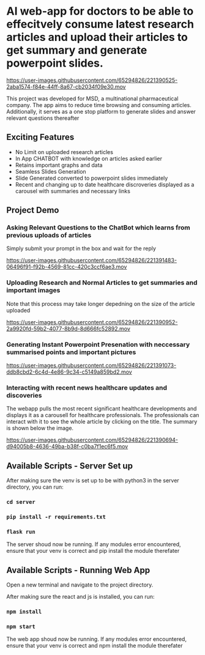 # AI web-app for doctors to be able to effecitvely consume latest research articles and upload their articles to get summary and generate powerpoint slides.

https://user-images.githubusercontent.com/65294826/221390525-2aba1574-f84e-44ff-8a67-cb2034f09e30.mov


This project was developed for MSD, a multinational pharmaceutical company. The app aims to reduce time browsing and consuming articles. Additionally, it serves as a one stop platform to generate slides and answer relevant questions thereafter

## Exciting Features
- No Limit on uploaded research articles
- In App CHATBOT with knowledge on articles asked earlier
- Retains important graphs and data
- Seamless Slides Generation
- Slide Generated converted to powerpoint slides immediately
- Recent and changing up to date healthcare discroveries displayed as a carousel with summaries and necessary links

## Project Demo

### Asking Relevant Questions to the ChatBot which learns from previous uploads of articles
Simply submit your prompt in the box and wait for the reply

https://user-images.githubusercontent.com/65294826/221391483-06496f91-f92b-4569-81cc-420c3ccf6ae3.mov



### Uploading Research and Normal Articles to get summaries and important images
Note that this process may take longer depedning on the size of the article uploaded

https://user-images.githubusercontent.com/65294826/221390952-2a9920fd-59b2-4077-8b9d-8d666fc52892.mov



### Generating Instant Powerpoint Presenation with neccessary summarised points and important pictures
https://user-images.githubusercontent.com/65294826/221391073-ddb8cbd2-6c4d-4e86-9c34-c5149a859bd2.mov



### Interacting with recent news healthcare updates and discoveries
The webapp pulls the most recent significant healthcare developments and displays it as a carousell for healthcare professionals. The professionals can interact with it to see the whole article by clicking on the title. The summary is shown below the image.

https://user-images.githubusercontent.com/65294826/221390694-d94005b8-4636-49ba-b38f-c0ba7f1ec6f5.mov




## Available Scripts - Server Set up

After making sure the venv is set up to be with python3 in the server directory, you can run:

### `cd server ` 
### `pip install -r requirements.txt ` 
### `flask run ` 

The server shoud now be running. If any modules error encountered, ensure that your venv is correct and pip install the module therefater



## Available Scripts - Running Web App

Open a new terminal and navigate to the project directory.

After making sure the react and js is installed, you can run:

### `npm install` 
### `npm start` 

The web app shoud now be running. If any modules error encountered, ensure that your venv is correct and npm install the module therefater


